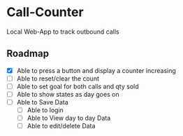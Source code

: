 # Call-Counter
Local Web-App to track outbound calls

## Roadmap
- [x] Able to press a button and display a counter increasing
- [ ] Able to reset/clear the count
- [ ] Able to set goal for both calls and qty sold
- [ ] Able to show states as day goes on
- [ ] Able to Save Data
  - [ ] Able to login
  - [ ] Able to View day to day Data
  - [ ] Able to edit/delete Data
